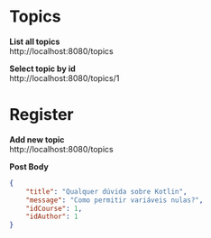 # Topics
**List all topics**<br>
http://localhost:8080/topics

**Select topic by id** <br>
http://localhost:8080/topics/1

# Register
**Add new topic** <br>
http://localhost:8080/topics


**Post Body**
```JSON
{
    "title": "Qualquer dúvida sobre Kotlin",
    "message": "Como permitir variáveis nulas?",
    "idCourse": 1,
    "idAuthor": 1
}
```